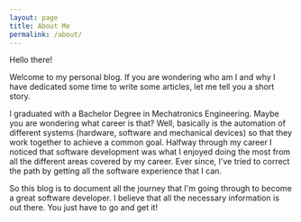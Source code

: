 ```yaml
---
layout: page
title: About Me
permalink: /about/
---
```


Hello there!

Welcome to my personal blog. If you are wondering who am I and why I have
dedicated some time to write some articles, let me tell you a short story.

I graduated with a Bachelor Degree in Mechatronics Engineering. Maybe you are
wondering what career is that? Well, basically is the automation of different
systems (hardware, software and mechanical devices) so that they work together to
achieve a common goal. Halfway through my career I noticed that software
development was what I enjoyed doing the most from all the different areas
covered by my career. Ever since, I've tried to correct the path by
getting all the software experience that I can.

So this blog is to document all the journey that I'm going through
to become a great software developer. I believe that all the necessary
information is out there. You just have to go and get it!
